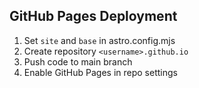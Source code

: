 ## GitHub Pages Deployment
1. Set `site` and `base` in astro.config.mjs
2. Create repository `<username>.github.io`
3. Push code to main branch
4. Enable GitHub Pages in repo settings
